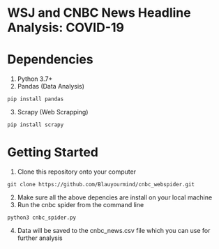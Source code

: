 # WSJ and CNBC News Headline Analysis: COVID-19

# Dependencies
1. Python 3.7+
2. Pandas (Data Analysis)
```
pip install pandas
```
3. Scrapy (Web Scrapping)
```
pip install scrapy 
```

# Getting Started
1. Clone this repository onto your computer
```
git clone https://github.com/Blauyourmind/cnbc_webspider.git
```
2. Make sure all the above depencies are install on your local machine
3. Run the cnbc spider from the command line
```
python3 cnbc_spider.py
```
4. Data will be saved to the cnbc_news.csv file which you can use for further analysis



